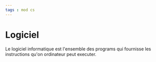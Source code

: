 ```yaml
---
tags : mod cs
---
```


# Logiciel
Le logiciel informatique est l'ensemble des programs qui fournisse les instructions qu'on ordinateur peut executer.